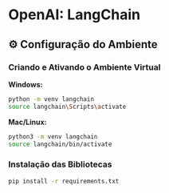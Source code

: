 # OpenAI: LangChain

## ⚙️ Configuração do Ambiente

### Criando e Ativando o Ambiente Virtual

**Windows:**
```bash
python -m venv langchain
source langchain\Scripts\activate
```

**Mac/Linux:**
```bash
python3 -m venv langchain
source langchain/bin/activate
```

### Instalação das Bibliotecas

```bash
pip install -r requirements.txt
```
